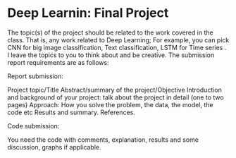 # Deep Learnin: Final Project

The topic(s) of the project should be related to the work covered in the class. That is, any work related to Deep Learning; For example, you can pick CNN for big image classification, Text classification, LSTM for Time series . I leave the topics to you to think about and be creative. The submission report requirements are as follows: 

Report  submission:

Project topic/Title
Abstract/summary of the project/Objective
Introduction and background of your project: talk about the project in detail (one to two pages)
Approach: How you solve the problem, the data, the model, the code etc
Results and summary.
References.

Code submission:

You need the code with comments, explanation, results and some discussion, graphs if applicable.
